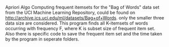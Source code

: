 Apriori Algo
Computing frequent itemsets for the "Bag of Words" data set from the UCI Machine Learning Repository, 
could be found on http://archive.ics.uci.edu/ml/datasets/Bag+of+Words.
only the smaller three data size are considered.
This program finds all K-itemsets of words occurring with frequency F, where K is subset size of frequent item set.
Also there is specific code to save the frequent item set and the time taken by the program in seperate folders.
